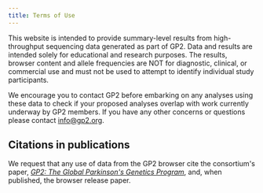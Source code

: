```yaml
---
title: Terms of Use
---
```


This website is intended to provide summary-level results from high-throughput sequencing data generated as part of GP2. Data and results are intended solely for educational and research purposes. The results, browser content and allele frequencies are NOT for diagnostic, clinical, or commercial use and must not be used to attempt to identify individual study participants.

We encourage you to contact GP2 before embarking on any analyses using these data to check if your proposed analyses overlap with work currently underway by GP2 members. If you have any other concerns or questions please contact [info@gp2.org](mailto:info@gp2.org).

## Citations in publications

We request that any use of data from the GP2 browser cite the consortium's paper, [_GP2: The Global Parkinson's Genetics Program_](https://doi.org/10.1002/mds.28494), and, when published, the browser release paper.
